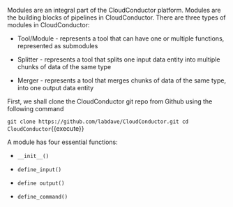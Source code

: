 Modules are an integral part of the CloudConductor platform. Modules are the building blocks of pipelines in CloudConductor. There are three types of modules in CloudConductor:

* Tool/Module - represents a tool that can have one or multiple functions, represented as submodules

* Splitter - represents a tool that splits one input data entity into multiple chunks of data of the same type

* Merger - represents a tool that merges chunks of data of the same type, into one output data entity

First, we shall clone the CloudConductor git repo from Github using the following command

`git clone https://github.com/labdave/CloudConductor.git
cd CloudConductor`{{execute}}

A module has four essential functions:

* `__init__()`

* `define_input()`

* `define output()`

* `define_command()`